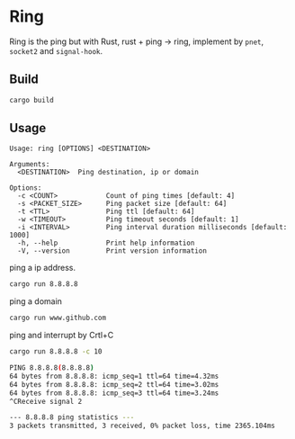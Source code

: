 # Ring

Ring is the ping but with Rust, rust + ping -> ring, implement by `pnet`, `socket2` and `signal-hook`.

## Build

```bash
cargo build
```

## Usage

```
Usage: ring [OPTIONS] <DESTINATION>

Arguments:
  <DESTINATION>  Ping destination, ip or domain

Options:
  -c <COUNT>            Count of ping times [default: 4]
  -s <PACKET_SIZE>      Ping packet size [default: 64]
  -t <TTL>              Ping ttl [default: 64]
  -w <TIMEOUT>          Ping timeout seconds [default: 1]
  -i <INTERVAL>         Ping interval duration milliseconds [default: 1000]
  -h, --help            Print help information
  -V, --version         Print version information
```

ping a ip address.

```bash
cargo run 8.8.8.8
```

ping a domain
```bash
cargo run www.github.com
```

ping and interrupt by Crtl+C
```bash
cargo run 8.8.8.8 -c 10

PING 8.8.8.8(8.8.8.8)
64 bytes from 8.8.8.8: icmp_seq=1 ttl=64 time=4.32ms
64 bytes from 8.8.8.8: icmp_seq=2 ttl=64 time=3.02ms
64 bytes from 8.8.8.8: icmp_seq=3 ttl=64 time=3.24ms
^CReceive signal 2

--- 8.8.8.8 ping statistics ---
3 packets transmitted, 3 received, 0% packet loss, time 2365.104ms
```